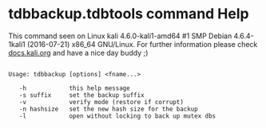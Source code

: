 # tdbbackup.tdbtools command Help
 
 This command seen on Linux kali 4.6.0-kali1-amd64 #1 SMP Debian 4.6.4-1kali1 (2016-07-21) x86_64 GNU/Linux. For further information please check [docs.kali.org](docs.kali.org) and have a nice day buddy ;) 

~~~

Usage: tdbbackup [options] <fname...>

   -h            this help message
   -s suffix     set the backup suffix
   -v            verify mode (restore if corrupt)
   -n hashsize   set the new hash size for the backup
   -l            open without locking to back up mutex dbs

~~~
